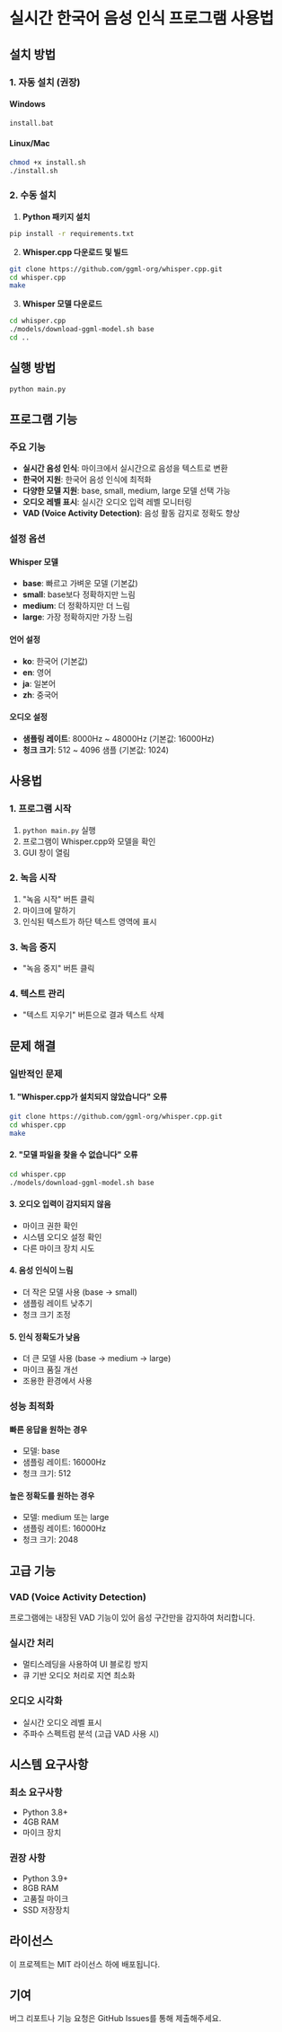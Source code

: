 # 실시간 한국어 음성 인식 프로그램 사용법

## 설치 방법

### 1. 자동 설치 (권장)

#### Windows
```bash
install.bat
```

#### Linux/Mac
```bash
chmod +x install.sh
./install.sh
```

### 2. 수동 설치

1. **Python 패키지 설치**
```bash
pip install -r requirements.txt
```

2. **Whisper.cpp 다운로드 및 빌드**
```bash
git clone https://github.com/ggml-org/whisper.cpp.git
cd whisper.cpp
make
```

3. **Whisper 모델 다운로드**
```bash
cd whisper.cpp
./models/download-ggml-model.sh base
cd ..
```

## 실행 방법

```bash
python main.py
```

## 프로그램 기능

### 주요 기능
- **실시간 음성 인식**: 마이크에서 실시간으로 음성을 텍스트로 변환
- **한국어 지원**: 한국어 음성 인식에 최적화
- **다양한 모델 지원**: base, small, medium, large 모델 선택 가능
- **오디오 레벨 표시**: 실시간 오디오 입력 레벨 모니터링
- **VAD (Voice Activity Detection)**: 음성 활동 감지로 정확도 향상

### 설정 옵션

#### Whisper 모델
- **base**: 빠르고 가벼운 모델 (기본값)
- **small**: base보다 정확하지만 느림
- **medium**: 더 정확하지만 더 느림
- **large**: 가장 정확하지만 가장 느림

#### 언어 설정
- **ko**: 한국어 (기본값)
- **en**: 영어
- **ja**: 일본어
- **zh**: 중국어

#### 오디오 설정
- **샘플링 레이트**: 8000Hz ~ 48000Hz (기본값: 16000Hz)
- **청크 크기**: 512 ~ 4096 샘플 (기본값: 1024)

## 사용법

### 1. 프로그램 시작
1. `python main.py` 실행
2. 프로그램이 Whisper.cpp와 모델을 확인
3. GUI 창이 열림

### 2. 녹음 시작
1. "녹음 시작" 버튼 클릭
2. 마이크에 말하기
3. 인식된 텍스트가 하단 텍스트 영역에 표시

### 3. 녹음 중지
- "녹음 중지" 버튼 클릭

### 4. 텍스트 관리
- "텍스트 지우기" 버튼으로 결과 텍스트 삭제

## 문제 해결

### 일반적인 문제

#### 1. "Whisper.cpp가 설치되지 않았습니다" 오류
```bash
git clone https://github.com/ggml-org/whisper.cpp.git
cd whisper.cpp
make
```

#### 2. "모델 파일을 찾을 수 없습니다" 오류
```bash
cd whisper.cpp
./models/download-ggml-model.sh base
```

#### 3. 오디오 입력이 감지되지 않음
- 마이크 권한 확인
- 시스템 오디오 설정 확인
- 다른 마이크 장치 시도

#### 4. 음성 인식이 느림
- 더 작은 모델 사용 (base → small)
- 샘플링 레이트 낮추기
- 청크 크기 조정

#### 5. 인식 정확도가 낮음
- 더 큰 모델 사용 (base → medium → large)
- 마이크 품질 개선
- 조용한 환경에서 사용

### 성능 최적화

#### 빠른 응답을 원하는 경우
- 모델: base
- 샘플링 레이트: 16000Hz
- 청크 크기: 512

#### 높은 정확도를 원하는 경우
- 모델: medium 또는 large
- 샘플링 레이트: 16000Hz
- 청크 크기: 2048

## 고급 기능

### VAD (Voice Activity Detection)
프로그램에는 내장된 VAD 기능이 있어 음성 구간만을 감지하여 처리합니다.

### 실시간 처리
- 멀티스레딩을 사용하여 UI 블로킹 방지
- 큐 기반 오디오 처리로 지연 최소화

### 오디오 시각화
- 실시간 오디오 레벨 표시
- 주파수 스펙트럼 분석 (고급 VAD 사용 시)

## 시스템 요구사항

### 최소 요구사항
- Python 3.8+
- 4GB RAM
- 마이크 장치

### 권장 사항
- Python 3.9+
- 8GB RAM
- 고품질 마이크
- SSD 저장장치

## 라이선스

이 프로젝트는 MIT 라이선스 하에 배포됩니다.

## 기여

버그 리포트나 기능 요청은 GitHub Issues를 통해 제출해주세요. 